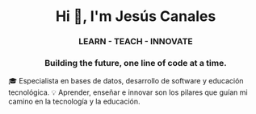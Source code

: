 <h1 align="center">Hi 👋, I'm Jesús Canales</h1>
<h3 align="center">LEARN - TEACH - INNOVATE</h3>
<h3 align="center">Building the future, one line of code at a time.</h3>

🎓 Especialista en bases de datos, desarrollo de software y educación tecnológica.
💡 Aprender, enseñar e innovar son los pilares que guían mi camino en la tecnología y la educación.

<!--
**jesus-canales/jesus-canales** is a ✨ _special_ ✨ repository because its `README.md` (this file) appears on your GitHub profile.

Here are some ideas to get you started:

- 🔭 I’m currently working on ...
- 🌱 I’m currently learning ...
- 👯 I’m looking to collaborate on ...
- 🤔 I’m looking for help with ...
- 💬 Ask me about ...
- 📫 How to reach me: ...
- 😄 Pronouns: ...
- ⚡ Fun fact: ...
-->
